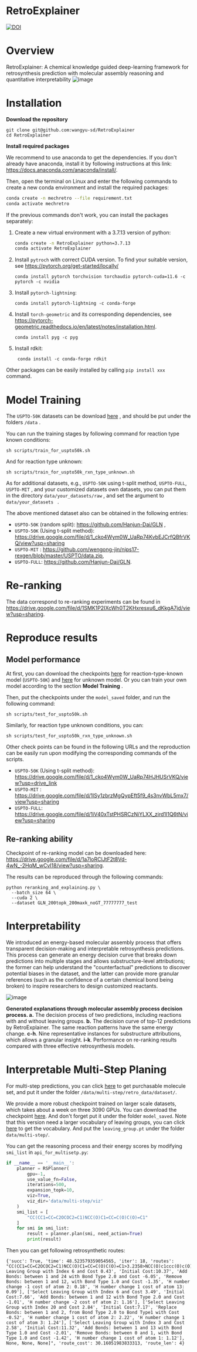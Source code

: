 # RetroExplainer
[![DOI](https://zenodo.org/badge/543984477.svg)](https://zenodo.org/badge/latestdoi/543984477)
# Overview

RetroExplainer: A chemical knowledge guided deep-learning framework for retrosynthesis prediction with molecular assembly reasoning and quantitative interpretability
![image](framework.png)

# Installation

**Download the repository**

```shell
git clone git@github.com:wangyu-sd/RetroExplainer
cd RetroExplainer
```

**Install required packages**

We recommend to use anaconda to get the dependencies. If you don't already have anaconda, install it by following instructions at this link: https://docs.anaconda.com/anaconda/install/.

Then, open the terminal on Linux and enter the  following commands to create a new conda environment and install the  required packages:

```sh
conda create -n mechretro --file requirement.txt
conda activate mechretro
```

If the previous commands don't work, you can install the packages separately:

1. Create a new virtual environment with a 3.7.13 version of python:

   ```sh
   conda create -n RetroExplainer python=3.7.13
   conda activate RetroExplainer
   ```

2. Install `pytroch` with correct CUDA version. To find your suitable version, see https://pytorch.org/get-started/locally/

   ```shell
   conda install pytorch torchvision torchaudio pytorch-cuda=11.6 -c pytorch -c nvidia
   ```

3. Install `pytorch-lightning`:

   ```shell
   conda install pytorch-lightning -c conda-forge
   ```

4. Install `torch-geometric` and its corresponding dependencies, see https://pytorch-geometric.readthedocs.io/en/latest/notes/installation.html.

   ```shell
   conda install pyg -c pyg
   ```

5. Install rdkit:

   ```shell
    conda install -c conda-forge rdkit
   ```

Other packages can be easily installed by calling `pip install xxx` command.

# Model Training

The `USPTO-50K`  datasets can be download [here](https://drive.google.com/file/d/12WnLFJ6LSVj6Z47ZTREEpMXAOKTNAjJe/view?usp=share_link) , and should be put under the folders `/data` .

You can run the training stages by following command for reaction type known conditions:

```shell
sh scripts/train_for_uspto50k.sh
```

And for reaction type unknown:

```shell
sh scripts/train_for_uspto50k_rxn_type_unknown.sh
```

As for additional datasets, e.g.,   `USPTO-50K` using t-split method, `USPTO-FULL`, `USPTO-MIT` , and your customized datasets own datasets, you can put them in the directory `data/your_datasets/raw` , and set the argument to `data/your_datasets ` .

The above mentioned dataset also can be obtained in the following entries:

+ `USPTO-50K` (random split): https://github.com/Hanjun-Dai/GLN ,
+ `USPTO-50K` (Using t-split method): https://drive.google.com/file/d/1_cko4Wym0W_UaRp74KvbEJCrfQBfrVKQ/view?usp=sharing
+ `USPTO-MIT` : https://github.com/wengong-jin/nips17-rexgen/blob/master/USPTO/data.zip,
+ `USPTO-FULL`: https://github.com/Hanjun-Dai/GLN.

# Re-ranking

The data correspond to re-ranking experiments can be found in https://drive.google.com/file/d/1SMK1P2IXcWh0T2KHxresxu6_dKkgA7jd/view?usp=sharing.

# Reproduce results

## Model performance

At first, you can download the checkpoints [here](https://drive.google.com/file/d/1GgYO8SjKonlkUKhsthp2R8wo2onc0SMI/view?usp=sharing) for reaction-type-known model (`USPTO-50K`) and [here](https://drive.google.com/file/d/1GgYO8SjKonlkUKhsthp2R8wo2onc0SMI/view?usp=sharing) for unknown model. Or you can train your own model according to the section **Model Training** . 

Then, put the checkpoints under the `model_saved` folder, and run the following command:

```shell
sh scripts/test_for_uspto50k.sh
```

Similarly, for reaction type unknown conditions, you can:

```shell
sh scripts/test_for_uspto50k_rxn_type_unknown.sh
```

Other check points can be found in the following URLs and the reproduction can be easily run upon modifying the corresponding commands of the scripts.

+ `USPTO-50K` (Using t-split method): https://drive.google.com/file/d/1_cko4Wym0W_UaRp74HJHUSrVKQ/view?usp=drive_link
+ `USPTO-MIT` : https://drive.google.com/file/d/1lSy1zbrzMgQypEft5f9_4s3nvWbL5mx7/view?usp=sharing
+ `USPTO-FULL`: https://drive.google.com/file/d/1iV40xTstPHSRCzNiYLXX_zird1I1Q6tN/view?usp=sharing 

## Re-ranking ability

Checkpoint of re-ranking model can be downloaded here: https://drive.google.com/file/d/1a7loRClJtF2t8Vd-4wN_-2HqM_wCvI18/view?usp=sharing.

The results can be reproduced through the following commands:

```shell
python reranking_and_explaining.py \
  --batch_size 64 \
  --cuda 2 \
  --dataset GLN_200topk_200maxk_noGT_77777777_test
```



# Interpretability

We introduced an energy-based molecular assembly process that offers transparent decision-making and interpretable retrosynthesis predictions. This process can generate an energy decision curve that breaks down predictions into multiple stages and allows substructure-level attributions; the former can help understand the "counterfactual" predictions to discover potential biases in the dataset, and the latter can provide more granular references (such as the confidence of a certain chemical bond being broken) to inspire researchers to design customized reactants.

![image](explainability.jpg)

**Generated explanations through molecular assembly process decision process. a.** The decision process of two predictions, including reactions with and without leaving groups. **b.** The decision curve of top-12 predictions by RetroExplainer. The same reaction patterns have the same energy change. **c-h**. Nine representative instances for substructure attributions, which allows a granular insight. **i-k**. Performance on re-ranking results compared with three effective retrosynthesis models.



# Interpretable Multi-Step Planing

For multi-step predictions, you can click [here](https://drive.google.com/file/d/1HxDJKe5WyHFet-YOmWP3EpOwT_uAR3yr/view?usp=share_link) to get purchasable molecule set, and put it under the folder `/data/multi-step/retro_data/dataset/`. 

We provide a more robust checkpoint trained on larger scale datasets, which takes about a week on three 3090 GPUs.  You can download the checkpoint [here](https://drive.google.com/file/d/10KbVCOIepgwLvUhCEOlKiwSigV5XyfVz/view?usp=share_link). And don't forget put it under the folder `model_saved`. Note that this version need a larger vocabulary of leaving groups, you can click [here](https://drive.google.com/file/d/1Cr5yfr4h3knewwGUnZB02TLRbGTd3nFC/view?usp=share_link) to get the vocabulary. And put the `leaving_group.pt` under the folder `data/multi-step/`.

You can get the reasoning process and their energy scores by modifying ` smi_list` in  `api_for_multisetp.py`:

```python
if __name__ == '__main__':
    planner = RSPlanner(
        gpu=-1,
        use_value_fn=False,
        iterations=500,
        expansion_topk=10,
        viz=True,
        viz_dir='data/multi-step/viz'
    )
    smi_list = [
        "CC(CC1=CC=C2OCOC2=C1)NCC(O)C1=CC=C(O)C(O)=C1"
    ]
    for smi in smi_list:
        result = planner.plan(smi, need_action=True)
        print(result)
```

Then you can get following retrosynthetic routes:

```
{'succ': True, 'time': 48.523579359054565, 'iter': 18, 'routes': "CC(CC1=CC=C2OCOC2=C1)NCC(O)C1=CC=C(O)C(O)=C1>3.2358>NCC(O)c1ccc(O)c(O)c1.CC(=O)Cc1ccc2c(c1)OCO2|NCC(O)c1ccc(O)c(O)c1>7.8090>NC(=O)C(O)c1ccc(O)c(O)c1|CC(=O)Cc1ccc2c(c1)OCO2>10.1133>CC(O)Cc1ccc2c(c1)OCO2|NC(=O)C(O)c1ccc(O)c(O)c1>9.0024>N.O=C(O)C(O)c1ccc(O)c(O)c1[['Select Leaving Group with Index 6 and Cost 0.43', 'Initial Cost:10.37', 'Add Bonds: between 1 and 24 with Bond Type 2.0 and Cost -6.05', 'Remove Bonds: between 1 and 12, with Bond Type 1.0 and Cost -1.35', 'H number change -1 cost of atom 2: 0.18', 'H number change 1 cost of atom 13: 0.09'], ['Select Leaving Group with Index 6 and Cost 3.49', 'Initial Cost:7.66', 'Add Bonds: between 1 and 12 with Bond Type 2.0 and Cost -1.01', 'H number change -2 cost of atom 2: 1.16'], ['Select Leaving Group with Index 20 and Cost 2.84', 'Initial Cost:7.17', 'Replace Bonds: between 1 and 2, from Bond Type 2.0 to Bond Type1 with Cost -0.52', 'H number change 1 cost of atom 2: 2.22', 'H number change 1 cost of atom 3: 1.24'], ['Select Leaving Group with Index 3 and Cost 2.58', 'Initial Cost:11.32', 'Add Bonds: between 1 and 13 with Bond Type 1.0 and Cost -2.01', 'Remove Bonds: between 0 and 1, with Bond Type 1.0 and Cost -1.42', 'H number change 1 cost of atom 1: 1.12'], None, None, None]", 'route_cost': 30.16051983833313, 'route_len': 4} 
```
